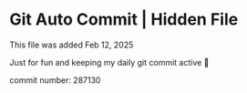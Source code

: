 # Git Auto Commit | Hidden File

This file was added Feb 12, 2025

Just for fun and keeping my daily git commit active 🤪

commit number: 287130
